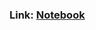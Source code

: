 ### Link: <a href="https://github.com/amoeedm/image-classification-cnn/blob/master/Image%20classification%20with%20a%20Convolutional%20Neural%20Network.ipynb">Notebook</a>
